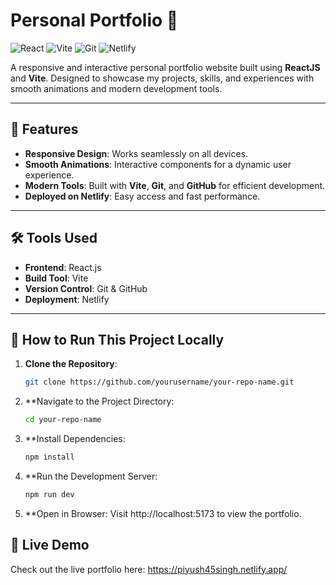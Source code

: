 # Personal Portfolio 🚀

![React](https://img.shields.io/badge/React-20232A?style=for-the-badge&logo=react&logoColor=61DAFB)
![Vite](https://img.shields.io/badge/Vite-B73BFE?style=for-the-badge&logo=vite&logoColor=FFD62E)
![Git](https://img.shields.io/badge/Git-F05032?style=for-the-badge&logo=git&logoColor=white)
![Netlify](https://img.shields.io/badge/Netlify-00C7B7?style=for-the-badge&logo=netlify&logoColor=white)

A responsive and interactive personal portfolio website built using **ReactJS** and **Vite**. Designed to showcase my projects, skills, and experiences with smooth animations and modern development tools.

---

## 🌟 Features
- **Responsive Design**: Works seamlessly on all devices.
- **Smooth Animations**: Interactive components for a dynamic user experience.
- **Modern Tools**: Built with **Vite**, **Git**, and **GitHub** for efficient development.
- **Deployed on Netlify**: Easy access and fast performance.

---

## 🛠️ Tools Used
- **Frontend**: React.js
- **Build Tool**: Vite
- **Version Control**: Git & GitHub
- **Deployment**: Netlify

---

## 🚀 How to Run This Project Locally

1. **Clone the Repository**:
   ```bash
   git clone https://github.com/yourusername/your-repo-name.git

2. **Navigate to the Project Directory:
   ```bash
   cd your-repo-name

3. **Install Dependencies:
   ```bash
   npm install

4. **Run the Development Server:
   ```bash
   npm run dev

5. **Open in Browser:
   Visit http://localhost:5173 to view the portfolio.

## 🔗 Live Demo
   Check out the live portfolio here: https://piyush45singh.netlify.app/
